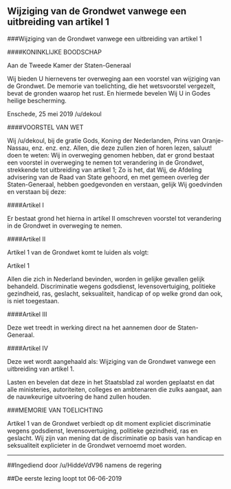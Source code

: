 ## Wijziging van de Grondwet vanwege een uitbreiding van artikel 1 
 
###Wijziging van de Grondwet vanwege een uitbreiding van artikel 1

####KONINKLIJKE BOODSCHAP

Aan de Tweede Kamer der Staten-Generaal

Wij bieden U hiernevens ter overweging aan een voorstel van wijziging van de Grondwet. De memorie van toelichting, die het wetsvoorstel vergezelt, bevat de gronden waarop het rust. En hiermede bevelen Wij U in Godes heilige bescherming.

Enschede, 25 mei 2019 /u/dekoul

####VOORSTEL VAN WET

Wij /u/dekoul, bij de gratie Gods, Koning der Nederlanden, Prins van Oranje-Nassau, enz. enz. enz. Allen, die deze zullen zien of horen lezen, saluut! doen te weten: Wij in overweging genomen hebben, dat er grond bestaat een voorstel in overweging te nemen tot verandering in de Grondwet, strekkende tot uitbreiding van artikel 1; Zo is het, dat Wij, de Afdeling advisering van de Raad van State gehoord, en met gemeen overleg der Staten-Generaal, hebben goedgevonden en verstaan, gelijk Wij goedvinden en verstaan bij deze:

####Artikel I

Er bestaat grond het hierna in artikel II omschreven voorstel tot verandering in de Grondwet in overweging te nemen.

####Artikel II

Artikel 1 van de Grondwet komt te luiden als volgt:

Artikel 1

Allen die zich in Nederland bevinden, worden in gelijke gevallen gelijk behandeld. Discriminatie wegens godsdienst, levensovertuiging, politieke gezindheid, ras, geslacht, seksualiteit, handicap of op welke grond dan ook, is niet toegestaan.

####Artikel III

Deze wet treedt in werking direct na het aannemen door de Staten-Generaal.

####Artikel IV

Deze wet wordt aangehaald als: Wijziging van de Grondwet vanwege een uitbreiding van artikel 1.

Lasten en bevelen dat deze in het Staatsblad zal worden geplaatst en dat alle ministeries, autoriteiten, colleges en ambtenaren die zulks aangaat, aan de nauwkeurige uitvoering de hand zullen houden.

###MEMORIE VAN TOELICHTING

Artikel 1 van de Grondwet verbiedt op dit moment expliciet discriminatie wegens godsdienst, levensovertuiging, politieke gezindheid, ras en geslacht. Wij zijn van mening dat de discriminatie op basis van handicap en seksualiteit explicieter in de Grondwet vernoemd moet worden.

---

##Ingediend door /u/HiddeVdV96 namens de regering

##De eerste lezing loopt tot 06-06-2019
